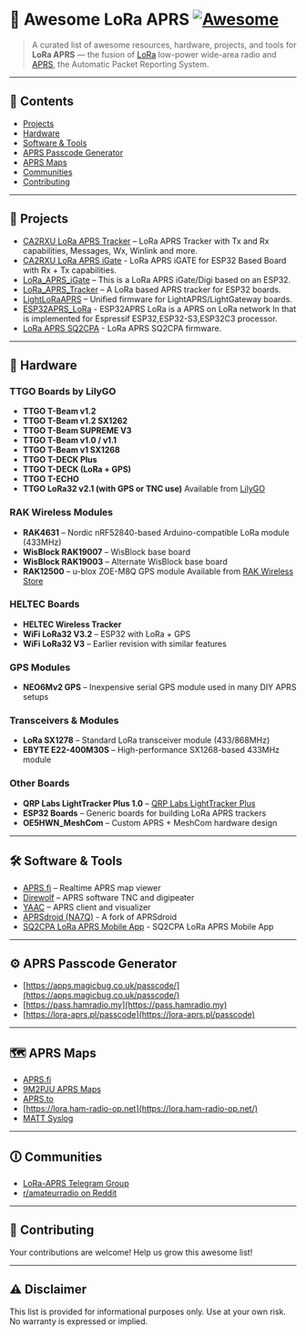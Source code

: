 # 📡 Awesome LoRa APRS [![Awesome](https://awesome.re/badge.svg)](https://awesome.re)

> A curated list of awesome resources, hardware, projects, and tools for **LoRa APRS** — the fusion of [LoRa](https://en.wikipedia.org/wiki/LoRa) low-power wide-area radio and [APRS](https://en.wikipedia.org/wiki/Automatic_Packet_Reporting_System), the Automatic Packet Reporting System.

---

## 📁 Contents

* [Projects](#projects-section)
* [Hardware](#hardware-section)
* [Software & Tools](#software--tools-section)
* [APRS Passcode Generator](#aprs-passcode-generator)
* [APRS Maps](#aprs-maps)
* [Communities](#communities-section)
* [Contributing](#contributing-section)

---

<a id="projects-section"></a>

## 🚀 Projects

* [CA2RXU LoRa APRS Tracker](https://github.com/richonguzman/LoRa_APRS_Tracker) – LoRa APRS Tracker with Tx and Rx capabilities, Messages, Wx, Winlink and more.
* [CA2RXU LoRa APRS iGate](https://github.com/richonguzman/LoRa_APRS_iGate) - LoRa APRS iGATE for ESP32 Based Board with Rx + Tx capabilities.
* [LoRa\_APRS\_iGate](https://github.com/lora-aprs/LoRa_APRS_iGate) – This is a LoRa APRS iGate/Digi based on an ESP32.
* [LoRa\_APRS\_Tracker](https://github.com/lora-aprs/LoRa_APRS_Tracker) – A LoRa based APRS tracker for ESP32 boards.
* [LightLoRaAPRS](https://github.com/lightaprs/LightLoRaAPRS) – Unified firmware for LightAPRS/LightGateway boards.
* [ESP32APRS_LoRa](https://github.com/nakhonthai/ESP32APRS_LoRa) - ESP32APRS LoRa is a APRS on LoRa network In that is implemented for Espressif ESP32,ESP32-S3,ESP32C3 processor.
* [LoRa APRS SQ2CPA](https://flasher.sq2cpa.pl/) - LoRa APRS SQ2CPA firmware.

---

<a id="hardware-section"></a>

## 🔧 Hardware

### TTGO Boards by LilyGO

* **TTGO T-Beam v1.2**
* **TTGO T-Beam v1.2 SX1262**
* **TTGO T-Beam SUPREME V3**
* **TTGO T-Beam v1.0 / v1.1**
* **TTGO T-Beam v1 SX1268**
* **TTGO T-DECK Plus**
* **TTGO T-DECK (LoRa + GPS)**
* **TTGO T-ECHO**
* **TTGO LoRa32 v2.1 (with GPS or TNC use)**
  Available from [LilyGO](https://www.lilygo.cc)

### RAK Wireless Modules

* **RAK4631** – Nordic nRF52840-based Arduino-compatible LoRa module (433MHz)
* **WisBlock RAK19007** – WisBlock base board
* **WisBlock RAK19003** – Alternate WisBlock base board
* **RAK12500** – u-blox ZOE-M8Q GPS module
  Available from [RAK Wireless Store](https://store.rakwireless.com/)

### HELTEC Boards

* **HELTEC Wireless Tracker**
* **WiFi LoRa32 V3.2** – ESP32 with LoRa + GPS
* **WiFi LoRa32 V3** – Earlier revision with similar features

### GPS Modules

* **NEO6Mv2 GPS** – Inexpensive serial GPS module used in many DIY APRS setups

### Transceivers & Modules

* **LoRa SX1278** – Standard LoRa transceiver module (433/868MHz)
* **EBYTE E22-400M30S** – High-performance SX1268-based 433MHz module

### Other Boards

* **QRP Labs LightTracker Plus 1.0** – [QRP Labs LightTracker Plus](https://www.qrp-labs.com/lighttrackerplus.html)
* **ESP32 Boards** – Generic boards for building LoRa APRS trackers
* **OE5HWN\_MeshCom** – Custom APRS + MeshCom hardware design

---

<a id="software--tools-section"></a>

## 🛠 Software & Tools

* [APRS.fi](https://aprs.fi) – Realtime APRS map viewer
* [Direwolf](https://github.com/wb2osz/direwolf) – APRS software TNC and digipeater
* [YAAC](http://www.ka2ddo.org/ka2ddo/YAAC.html) – APRS client and visualizer
* [APRSdroid (NA7Q)](https://na7q.com/aprsdroid-osm/) - A fork of APRSdroid
* [SQ2CPA LoRa APRS Mobile App](https://app.lora-aprs.pl/) - SQ2CPA LoRa APRS Mobile App

---
<a id="aprs-passcode-generator"></a>

## ⚙️ APRS Passcode Generator

* [https://apps.magicbug.co.uk/passcode/](https://apps.magicbug.co.uk/passcode/)
* [https://pass.hamradio.my](https://pass.hamradio.my)
* [https://lora-aprs.pl/passcode](https://lora-aprs.pl/passcode)

---
<a id="aprs-maps"></a>

## 🗺️ APRS Maps

* [APRS.fi](https://aprs.fi)
* [9M2PJU APRS Maps](https://maps.hamradio.my)
* [APRS.to](https://aprs.to)
* [https://lora.ham-radio-op.net](https://lora.ham-radio-op.net/)
* [MATT Syslog](https://lora-aprs.live/)

---

<a id="communities-section"></a>

## 🛈 Communities

* [LoRa-APRS Telegram Group](https://t.me/LoRa_APRS)
* [r/amateurradio on Reddit](https://www.reddit.com/r/amateurradio/)

---

<a id="contributing-section"></a>

## 🤝 Contributing

Your contributions are welcome! Help us grow this awesome list!

---

## ⚠️ Disclaimer

This list is provided for informational purposes only. Use at your own risk. No warranty is expressed or implied.
